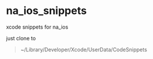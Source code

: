 na_ios_snippets
===============

xcode snippets for na_ios

just clone to 

> ~/Library/Developer/Xcode/UserData/CodeSnippets